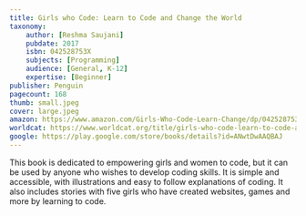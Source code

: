 ```yaml
---
title: Girls who Code: Learn to Code and Change the World
taxonomy:
	author: [Reshma Saujani]
	pubdate: 2017
	isbn: 042528753X
	subjects: [Programming]
	audience: [General, K-12]
	expertise: [Beginner]
publisher: Penguin
pagecount: 168
thumb: small.jpeg
cover: large.jpeg
amazon: https://www.amazon.com/Girls-Who-Code-Learn-Change/dp/042528753X/ref=sr_1_1?keywords=Girls+who+code+%3A+learn+to+code+and+change+the+world&qid=1573573933&sr=8-1
worldcat: https://www.worldcat.org/title/girls-who-code-learn-to-code-and-change-the-world/oclc/1019882943&referer=brief_results
google: https://play.google.com/store/books/details?id=ANwtDwAAQBAJ
---
```

This book is dedicated to empowering girls and women to code, but it can be used by anyone who wishes to develop coding skills.  It is simple and accessible, with illustrations and easy to follow explanations of coding. It also includes stories with five girls who have created websites, games and more by learning to code.